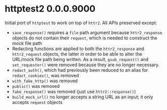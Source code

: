 # httptest2 0.0.0.9000

Initial port of `httptest` to work on top of `httr2`. All APIs preserved except:

* `save_response()` requires a `file` path argument because `httr2_response` objects do not contain their `request`, which is needed to construct the mock file path
* Redacting functions are applied to both the `httr2_response` and `httr2_request` objects, the latter in order to be able to alter the URL/mock file path being written. As a result, `gsub_request()` and `set_requester()` were removed because they are no longer necessary.
* `redact_auth()`, which had previously been reduced to an alias for `redact_cookies()`, was removed
* `with_fake_http()` was removed
* `public()` was removed
* `fake_response()` was removed (just use `httr2::response()`)
* `build_mock_url()` no longer accepts a string URL as an input; it only accepts `request` objects
